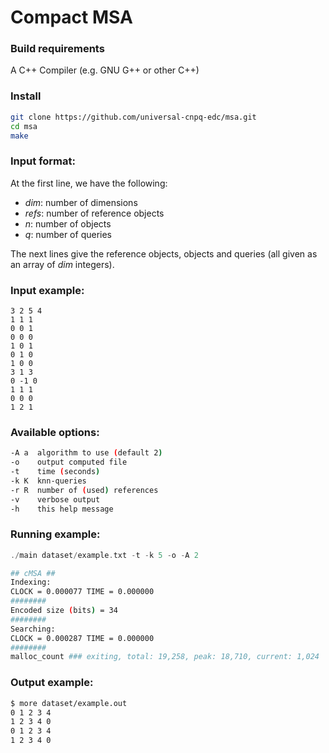 # Compact MSA

### Build requirements

A C++ Compiler (e.g. GNU G++ or other C++)

### Install

```sh
git clone https://github.com/universal-cnpq-edc/msa.git
cd msa
make
```

### Input format:

At the first line, we have the following: 

+  *dim*: number of dimensions
+  *refs*: number of reference objects
+  *n*: number of objects
+  *q*: number of queries

The next lines give the reference objects, objects and queries (all given as an array of *dim* integers).

### Input example:
```
3 2 5 4
1 1 1
0 0 1
0 0 0
1 0 1
0 1 0
1 0 0 
3 1 3
0 -1 0
1 1 1
0 0 0
1 2 1
```

### Available options:

```sh
-A a  algorithm to use (default 2)
-o    output computed file
-t    time (seconds)
-k K  knn-queries
-r R  number of (used) references
-v    verbose output
-h    this help message
```

### Running example:

```c
./main dataset/example.txt -t -k 5 -o -A 2
```

```sh
## cMSA ##
Indexing:
CLOCK = 0.000077 TIME = 0.000000
########
Encoded size (bits) = 34
########
Searching:
CLOCK = 0.000287 TIME = 0.000000
########
malloc_count ### exiting, total: 19,258, peak: 18,710, current: 1,024
```

### Output example:
```sh
$ more dataset/example.out
0 1 2 3 4 
1 2 3 4 0 
0 1 2 3 4 
1 2 3 4 0 
```

